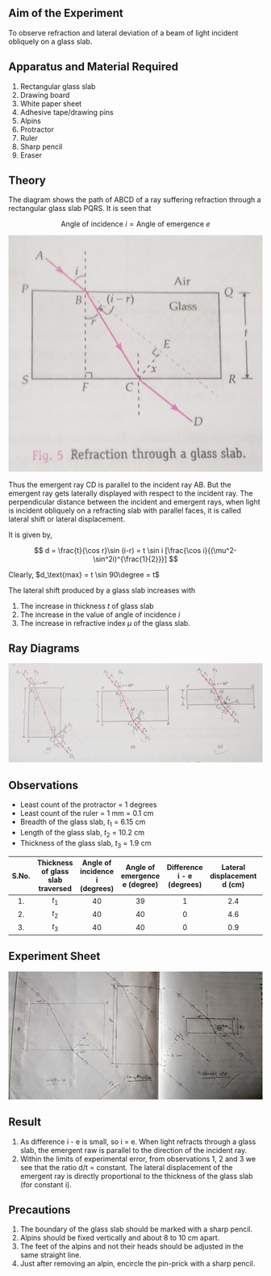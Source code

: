 ## Aim of the Experiment 
To observe refraction and lateral deviation of a beam of light incident obliquely on a glass slab. 

## Apparatus and Material Required 
1. Rectangular glass slab 
2. Drawing board 
3. White paper sheet 
4. Adhesive tape/drawing pins 
5. Alpins 
6. Protractor 
7. Ruler 
8. Sharp pencil 
9. Eraser 

## Theory 
The diagram shows the path of ABCD of a ray suffering refraction through a rectangular glass slab PQRS. It is seen that 

$$
\text{Angle of incidence } i = \text{Angle of emergence } e 
$$

![theory](./img/6-theory.jpg) 

Thus the emergent ray CD is parallel to the incident ray AB. But the emergent ray gets laterally displayed with respect to the incident ray. The perpendicular distance between the incident and emergent rays, when light is incident obliquely on a refracting slab with parallel faces, it is called lateral shift or lateral displacement. 

It is given by, 

$$
d = \frac{t}{\cos r}\sin (i-r) = t \sin i [\frac{\cos i}{(\mu^2-\sin^2i)^{\frac{1}{2}}}]
$$

Clearly, $d_\text{max} = t \sin 90\degree = t$

The lateral shift produced by a glass slab increases with 

1. The increase in thickness $t$ of glass slab 
2. The increase in the value of angle of incidence $i$ 
3. The increase in refractive index $\mu$ of the glass slab. 

## Ray Diagrams 
![diagram](./img/6-diagram.jpg) 

## Observations 
- Least count of the protractor = 1 degrees 
- Least count of the ruler = 1 mm = 0.1 cm 
- Breadth of the glass slab, $t_1$ = 6.15 cm 
- Length of the glass slab, $t_2$ = 10.2 cm 
- Thickness of the glass slab, $t_3$ = 1.9 cm 

|S.No.|Thickness of glass slab traversed|Angle of incidence i (degrees)|Angle of emergence e (degree)| Difference i - e (degrees)|Lateral displacement d (cm)|Ratio $\frac{d}{t}$|
|:-:|:-:|:-:|:-:|:-:|:-:|:-:|
| 1. | $t_1$ | 40 | 39 | 1 | 2.4 | 0.39 |
| 2. | $t_2$ | 40 | 40 | 0 | 4.6 | 0.45 |
| 3. | $t_3$ | 40 | 40 | 0 | 0.9 | 0.47 |

## Experiment Sheet
![Sheet](./img/6-experiment-sheet.jpg)

## Result 
1. As difference i - e is small, so i = e. When light refracts through a glass slab, the emergent raw is parallel to the direction of the incident ray. 
2. Within the limits of experimental error, from observations 1, 2 and 3 we see that the ratio d/t = constant. The lateral displacement of the emergent ray is directly proportional to the thickness of the glass slab (for constant i). 

## Precautions 
1. The boundary of the glass slab should be marked with a sharp pencil. 
2. Alpins should be fixed vertically and about 8 to 10 cm apart. 
3. The feet of the alpins and not their heads should be adjusted in the same straight line. 
4. Just after removing an alpin, encircle the pin-prick with a sharp pencil. 